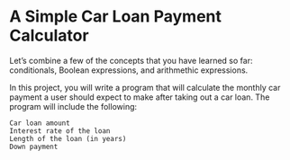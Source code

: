 # A Simple Car Loan Payment Calculator

Let’s combine a few of the concepts that you have learned so far: conditionals, Boolean expressions, and arithmethic expressions.

In this project, you will write a program that will calculate the monthly car payment a user should expect to make after taking out a car loan. The program will include the following:

    Car loan amount
    Interest rate of the loan
    Length of the loan (in years)
    Down payment
